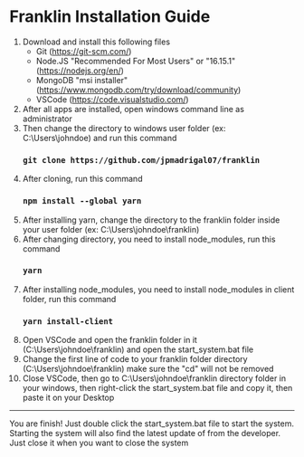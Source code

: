# Franklin Installation Guide

1. Download and install this following files
   - Git (https://git-scm.com/)
   - Node.JS "Recommended For Most Users" or "16.15.1" (https://nodejs.org/en/)
   - MongoDB "msi installer" (https://www.mongodb.com/try/download/community)
   - VSCode (https://code.visualstudio.com/)
2. After all apps are installed, open windows command line as administrator
3. Then change the directory to windows user folder (ex: C:\Users\johndoe) and run this command
   ### `git clone https://github.com/jpmadrigal07/franklin`
4. After cloning, run this command
   ### `npm install --global yarn`
5. After installing yarn, change the directory to the franklin folder inside your user folder (ex: C:\Users\johndoe\franklin)
6. After changing directory, you need to install node_modules, run this command
   ### `yarn`
7. After installing node_modules, you need to install node_modules in client folder, run this command
   ### `yarn install-client`
8. Open VSCode and open the franklin folder in it (C:\Users\johndoe\franklin) and open the start_system.bat file
9. Change the first line of code to your franklin folder directory (C:\Users\johndoe\franklin) make sure the "cd" will not be removed
10. Close VSCode, then go to C:\Users\johndoe\franklin directory folder in your windows, then right-click the start_system.bat file and copy it, then paste it on your Desktop

---

You are finish!
Just double click the start_system.bat file to start the system. Starting the system will also find the latest update of from the developer. Just close it when you want to close the system
